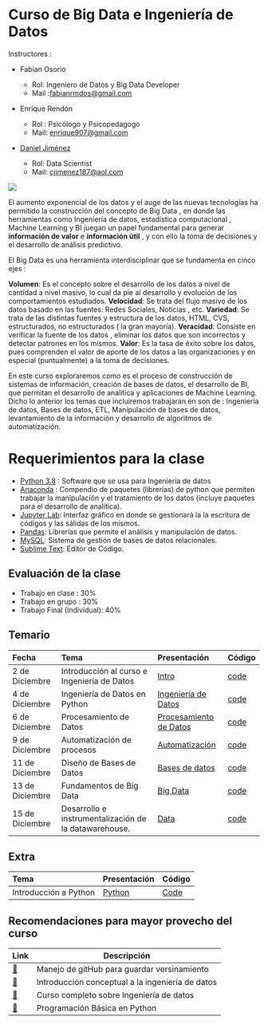 # Curso de Big Data e Ingeniería de Datos 


Instructores : 

* Fabian Osorio 
   + Rol: Ingeniero de Datos y Big Data Developer
   + Mail :fabianrmdos@gmail.com
   
* Enrique Rendón 
    + Rol : Psicólogo y Psicopedagogo
    + Mail: enrique907@gmail.com
    
* [Daniel Jiménez](www.danieljimenezm.com)
    + Rol: Data Scientist
    + Mail: cjimenez187@aol.com
    
    
    
![](https://gaussianos.com/images/Futurama_no-convergente.JPG)



El aumento exponencial de los datos y el auge de las nuevas tecnologías ha permitido la construcción del concepto de Big Data , en donde las herramientas como Ingeniería de datos, estadística computacional , Machine Learning y BI juegan un papel fundamental para generar **información de valor** e **información útil** , y con ello la  toma de decisiones  y el desarrollo de análisis predictivo.

El Big Data es una herramienta interdisciplinar que se fundamenta en cinco ejes :

__Volumen__: Es el concepto sobre el desarrollo de los datos a nivel de cantidad a nivel masivo, lo cual da pie al desarrollo y evolución de los comportamientos estudiados.
__Velocidad__: Se trata del flujo masivo de los datos basado en las fuentes: Redes Sociales, Noticias , etc.
__Variedad__: Se trata de las distintas fuentes y estructura de los datos, HTML, CVS,  estructurados, no estructurados ( la gran mayoría).
__Veracidad__: Consiste en verificar la fuente de los datos , eliminar los datos que son incorrectos y detectar patrones en los mismos.
__Valor__: Es la tasa de éxito sobre los datos, pues comprenden el valor de aporte de los datos a las organizaciones y en especial (puntualmente) a la toma de decisiones.


En este curso exploraremos como es el proceso de construcción de sistemas de información, creación de bases de datos, el desarrollo de BI, que permitan el desarrollo de analítica y aplicaciones de Machine Learning. Dicho lo anterior los temas que incluiremos trabajaran en son de : Ingeniería de datos, Bases de datos, ETL, Manipulación de bases de datos, levantamiento de la información y desarrollo de algoritmos de automatización.


# Requerimientos para la clase 

* [Python 3.8](https://www.python.org/downloads/) : Software que se usa para Ingeniería de datos
* [Anaconda](https://www.anaconda.com/distribution/) : Compendio de paquetes (librerías) de python que permiten trabajar la manipulación y el tratamiento de los datos (incluye paquetes para el desarrollo de analítica).
* [Jupyter Lab](https://jupyterlab.readthedocs.io/en/stable/getting_started/installation.html): Interfaz gráfico en donde se gestionará la la escritura de códigos y las sálidas de los mismos.
* [Pandas](https://pandas.pydata.org/): Librerías que permite el análisis y manipulación de datos.
* [MySQL](https://www.mysql.com/downloads/): Sistema de gestión de bases de datos relacionales.
* [Sublime Text](https://www.sublimetext.com/3): Editor de Código.


## Evaluación de la clase

* Trabajo en clase : 30%
* Trabajo en grupo : 30%
* Trabajo Final (Individual): 40%

## Temario


|Fecha|Tema|Presentación|Código|
|:----|:---|:-----------|:-----|
|2 de Diciembre|Introducción al curso e Ingeniería de Datos| [Intro]()|[code]()|
|4 de Diciembre|Ingeniería de Datos en Python| [Ingeniería de Datos]()|[code]()|
|6 de Diciembre|Procesamiento de Datos| [Procesamiento de Datos]()|[code]()|
|9 de Diciembre|Automatización de procesos| [Automatización]()|[code]()|
|11 de Diciembre|Diseño de Bases de Datos| [Bases de datos]()|[code]()|
|13 de Diciembre|Fundamentos de Big Data| [Big Data]()|[code]()|
|15 de Diciembre|Desarrollo e instrumentalización de la datawarehouse.| [Data]()|[code]()|

## Extra
|Tema| Presentación|Código|
|:---|:------------|:-----|
|Introducción a Python|[Python]()|[Code]()|





## Recomendaciones para mayor provecho del curso

| Link | Descripción |
| --- | --- |
| [:link:](https://help.github.com/en/github/getting-started-with-github/git-and-github-learning-resources) | Manejo de gitHub para guardar versinamiento|
| [:link:](https://medium.com/@rchang/a-beginners-guide-to-data-engineering-part-i-4227c5c457d7)| Introducción conceptual a la ingeniería de datos|
|[:link:](https://www.udemy.com/course/curso-completo-de-bases-de-datos-de-0-a-avanzado/)|Curso completo sobre Ingeniería de datos|
|[:link:](https://www.youtube.com/watch?v=chPhlsHoEPo)|Programación Básica en Python|





